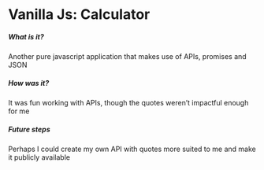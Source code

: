   <h1>
    Vanilla Js: Calculator
    </h1>
    <h5> 
    What is it?
    </h5> 
    <p>
    Another pure javascript application that makes use of APIs, promises and JSON
    </p>
    <h5> 
    How was it?
    </h5> 
    <p>
    It was fun working with APIs, though the quotes weren’t impactful enough for me
    </p>
    <h5> 
     Future steps
    </h5> 
    <p>
    Perhaps I could create my own API with quotes more suited to me and make it publicly available
    </p>
